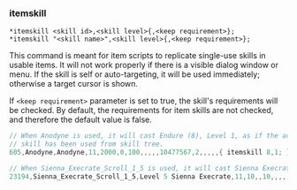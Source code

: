 ### itemskill
```
*itemskill <skill id>,<skill level>{,<keep requirement>};
*itemskill "<skill name>",<skill level>{,<keep requirement>};
```

This command is meant for item scripts to replicate single-use skills in usable
items. It will not work properly if there is a visible dialog window or menu.
If the skill is self or auto-targeting, it will be used immediately; otherwise a
target cursor is shown.

If `<keep requirement>` parameter is set to true, the skill's requirements will be checked.
By default, the requirements for item skills are not checked, and therefore the default value is false.

```c
// When Anodyne is used, it will cast Endure (8), Level 1, as if the actual
// skill has been used from skill tree.
605,Anodyne,Anodyne,11,2000,0,100,,,,,10477567,2,,,,,{ itemskill 8,1; },{}

// When Sienna_Execrate_Scroll_1_5 is used, it will cast Sienna Execrate Level 5 and consume 2 Red_Gemstones.
23194,Sienna_Execrate_Scroll_1_5,Level 5 Sienna Execrate,11,10,,10,,,,,0xFFFFFFFF,63,2,,,,,,{ itemskill "WL_SIENNAEXECRATE",5,true; },{},{}
```
